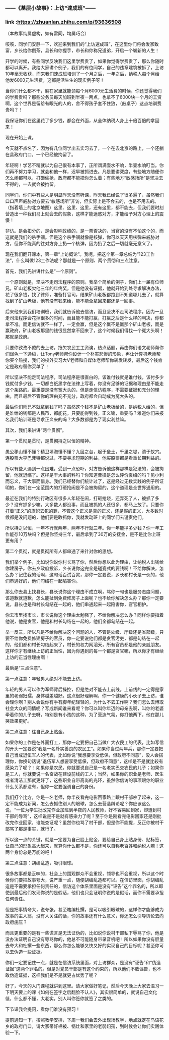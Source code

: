 ### ——《基层小故事》：上访“速成班”——
### link :https://zhuanlan.zhihu.com/p/93636508


（本故事纯属虚构，如有雷同，均属巧合）



咳咳，同学们安静一下，欢迎来到我们的“上访速成班”，在这里你们将会发家致富，乡长给你倒茶，县长和你握手，市长和你称兄道弟，开启一个崭新的人生！



开学的时候，有些同学反映我们这里学费贵了，如果你觉得学费贵了，那么你随时都可以离开。我给大家讲个例子，我们的有位同学，自己的违章建筑被拆了，上访10年毫无收获，而来我们速成班培训了一个月之后，一年之后，纳税人每个月给他发6000元生活费，这都是活生生的现实例子呀！



当你们什么都不干，躺在家里就能领每个月6000元生活费的时候，你还觉得我们的学费贵吗？那些公务员每天加班到半夜一两点，也拿不了6000块一个月的工资啊，这个世界是留给有眼光的人的，舍不得孩子套不住狼，（敲桌子）这点培训费贵吗？！



我保证你们在这里花了多少钱，都会在外面，从全体纳税人身上十倍百倍的拿回来！



现在开始上课。



今天就不点名了，因为有几位同学出去实习去了，一个在去北京的路上，一个还躺在县政府门口，一个已经被拘留了。



年轻啊！学艺不精就以为自己很有本事了，正所谓满壶水不响，半壶水响叮当。你们再不努力学习，就会和他一样，迟早被抓进去。凡是要讲究度，有些地方随便你怎么闹都可以，打砸偷抢，政府都不能把你怎么着；有些地方“敏感场所”是坚决去不得的，一去就会被拘留。



同学们，你们中有些人是明显昨天没有听课，昨天我已经说了很多遍了，虽然我们口口声声威胁对方要去“敏感场所”非访，但实际上是不会去的，也是不用去的。（指着墙上的北京地图）这里、这里、这里，还有这里，都不能去，但我们要时刻营造出一种我们马上就会去的假象，这样才能迷惑对方，才能给予对方心理上的震慑！



非访。是会扣分的，是会影响政绩的，是一票否决的，当官的没有不怕这个的，而这就是我们的杀手锏。但是这个杀手锏就像是核弹，你可以天天用核弹来威胁对方，但你不能真的往对方身上扔一个核弹，因为扔了之后一切就毫无意义了。



现在我们翻开课本，第一章“上访概论”。我呢，把这个第一章总结为“123工作法”，什么叫做123工作法呢？那就是一个原则、两个贯彻和三点注意。



首先，我们先讲讲什么是“一个原则”。



一个原则就是，坚决不走司法程序的原则。我举个简单的例子，你们上一届有位师兄，矿山老板欠他三年的年终奖，但是他没有证据，他就开始到处寻求解决办法，花了很多钱，找了律师，准备打官司，结果矿山老板都跑到不知道哪儿去了，就算找到了矿山老板，他有没有钱来给，能不能全拿回来都还是一回事。



后来他来到我们培训班，我们就告诉他去信访，而且坚决不走司法程序，因为一旦走司法程序会花掉很多的时间，而且能不能打赢，打赢之后是什么样的判决，你都拿不准。而走信访就不一样了，一定会赢，但是这个赢不是赢那个矿山老板，而是赢政府，矿山老板那里的钱很显然拿不回来了，这个时候我们得找一个冤大头啊！那就是政府。



只要你孜孜不倦的去上访，拖欠农民工工资诶，热点话题，再由你们语文老师帮你们润色一下通稿，让Tony老师帮你设计一个朴实悲惨的形象，再让计算机老师帮你买个热搜，我们的校外实习大V老师和自媒体老师帮你转发转发，最后这个钱肯定是政府替你买单了！



所以坚决不能走司法程序，司法程序是很直白的，该谁付钱就是谁付钱，该付多少钱就付多少钱，一切都白纸黑字在法律上写着，你没有足够的证据和理由是不能走这个条路的。最重要是没有冤大头的，但是走信访程序，不需要证据和充分的理由，而且最后不管你的理由充不充分，政府都会自动成为冤大头的。



最后你们师兄不就拿到钱了吗？虽然这个钱不是矿山老板给的，是纳税人给的，但是谁给的钱都是人民币，都能花。只要能得到钱，正义嘛，重要吗？难道你们来报名我们培训班是寻求正义来的吗？大多数都是为了现实利益嘛。



其次，我们来讲讲“两个贯彻”。



第一个贯彻是贯彻，是贯彻持之以恒的精神。



愚公移山懂不懂？精卫填海懂不懂？九层之台，起于垒土，千里之堤，溃于蚁穴。连股票大亨巴菲特都说过，不要寻求短期的利益，他买股票都是看重长期利益的。



所以有些人遇到一点困难，受到一点恐吓，对方告诉他这样那样是犯法的，会被拘留，他就退缩了。这样是干大事的料吗？你知道曹操是怎么评价袁绍的吗？见小利而忘义，干大事而惜身。我们已经替你们统计过了，这是经过无数实践的例子所证明的，你们在一定范围内的打砸抢闹是不会被拘留的，这个道理是全世界通用的。



最近在我们的特别行政区有很多人年轻在闹，打砸抢烧，还弄死了人，被抓了多少？没有抓多少嘛，大多数人都没事，而且被抓的人还很多，都马上放了。只要你打着“正义”的旗帜去犯的罪，不管这个正义是真的正义，还是假的正义，大多数时候都是没问题的，他们要是敢抓你，我就发动班上的同学们去谴责他们。



所以持之以恒，一年不行就两年，两年不行就三年。你一年能挣多少钱？你一年工作能存10万块吗？但是你坚持三年，最后拿到了30万的安抚金，是不是比你上班更有用？



第二个贯彻，就是贯彻所有人都串通了来针对你的思想。



我们举个例子，比如说你说你村长骂了你，然后你想以此为理由，让纳税人出钱给你建房子。你去乡政府投诉，乡长说你这完全是碰瓷式的要钱啊！不给你解决，怎么办？记住我的话啊，这句话百试百灵，那你一定要说，乡长和村长是一伙的，他们串通好的，他们勾结在一起陷害你。



那么你去县上找县长，县长说你这个理由不成立啊，骂你一句也是服务态度问题，该道歉就道歉，怎么能扯到免费修房子上面呢？也不给你解决怎么办？那你一定要说，县长也是和村长勾结在一起的，他们串通起来一起陷害你，官官相护。



你去市里找市长，市长说你这个理由太勉强了，不给你解决怎么办？同样你要指着他说，他是贪官，他是和村长勾结在一起的，他们全都勾结在一起。



举一反三，所以凡是不给你解决这个问题的人，不管是处级、厅级还是省部级，只要不给你免费修建房子的官员，你一定要说他们都是贪官污吏，都是勾结在一起的，他们都和村长勾结起来了，村长的权力网滔天，所有官员都是他的亲戚朋友。这样你才有继续上访的正当性，因为你遇到的每一个都是贪官嘛，所以你才有继续上访的正当性理由啊！



最后是“三点注意”。



第一点注意：年轻男人绝对不能去上访。



年轻的男人可以作为军师背后操控，但是绝对不能去上前线。上前线的一定得是家里的老弱妇孺，身体越差越好。这点很好理解啊，你一个健康的小伙子去上访，谁会理你啊？别人会说你有手有脚年纪轻轻的，为什么不去工作啊？我们怎么去博取社会大众的同情呢？写成新闻谁来看呢？你可以叫你年迈的母亲去啊，叫你的老婆牵着你的儿子去呀，特别是有小孩的这种，为了营造气氛，你打他两下，他在那儿哭效果更好。



第二点注意：往自己身上贴金。



如果你的工作是在外面打工，那你一定要把自己当做广大农民工的代表，比如写信的开头一定要说“我是一名朴实善良的农民工”。如果你当过两年兵，那你一定要把自己当成退伍军人的代表，比如你说“我想要享受低保，但政府不同意”，没人会搭理你，你换句话说“退伍军人想要享受低保，但政府不同意”，这样是不是就比较有感染力了呢？！如果你是农民，你就要说自己是一名老实巴交农民的儿子；如果你是工人，你就要说一名奋战在建设前线的工人；当然，如果你的职业是老师、医生或者清洁工那就更好了，这些职业自带高尚的光环，虽然你信访的事项跟你的职业什么关系都没有，但你一定要强调自己的身份。



我们打个比方，你是一名老师，你半夜看完电影回家路上跟村干部吵了起来，这一定不能成为新闻，怎么去抓住别人的眼球，怎么去营造舆论呢？你应该这么说，“一位为学生批改完作业加班到半夜的人民教师，好不容易回到家，却遭到村干部的辱骂”，这样说是不是就有感染力了呢？至于你是刚看完电影回家还是刚批改完作业回家，谁能查证呢？虽然你也骂了村干部，但是你不能提，反正你被村干部骂了那是事实，就行了。



所以这一点的关键，就是一定要为自己脸上贴金，要给自己身上贴身份、贴标签，让自己的形象高大起来，就算你什么都不是，你还可以自称老百姓和纳税人嘛！这两个身份总是万能的吧！



第三点注意：胡编乱造，吸引眼球。



很多故事都是乏味的，社会上的围观群众不会重视，领导也不会重视，所以这个时候你们要把故事夸大，说严重一点，随便胡编乱造都可以。在信访里面，你胡编乱造是不需要承担任何责任的，信访这个体系里面是没有“诬告”这个罪名的，所以即使到最后他们发现你说的是假话，他们也只会证明你说的是假话，而你不需要承担任何责任。



但是把事情夸大，说夸张，甚至瞎编杜撰，是可以吸引眼球的，这样你才能够成为故事的主人翁，没有人关注的话，你的故事还有什么意义，你还怎么引导舆论去向政府施压？



而且更重要的是有一些谎言是无法证伪的，比如说你说村干部私下辱骂了你，他是没办法证明自己没有辱骂你的，他总不可能随身带录音机吧！所以如果你没有胆量去夸大和杜撰一些东西，那么你怎么能够又快又好的实现自己的目标呢？甚至你可以去伪造一些证据。



你们一定要记住一点，就是在信访系统里面，对上访群众，是没有“诬告”和“伪造证据”这两个罪名的。但是对党员干部是有这个约束的，所以他们不敢诬告，也不敢伪造证据，这样我们是不是就更占优势了呢？



好了，今天的入门课程就讲到这里。请大家做好笔记，然后今天晚上大家去温习一下明天要上的课《如何在签字之后翻脸不认人》，其实很简单的，就说自己文化低，什么都不懂，太老实，别人叫你签你就签了之类的。



下节课我会提问，看你们谁没有预习！



提前通知一下，按照教学安排，下周一我们会去外出现场教学，地点就定在鸟语花乡的政府门口，请大家带好棉被、锅灶和家里的老弱妇孺，到时候会让你们实践体验一下。
